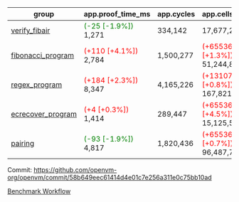 | group | app.proof_time_ms | app.cycles | app.cells_used | leaf.proof_time_ms | leaf.cycles | leaf.cells_used |
| -- | -- | -- | -- | -- | -- | -- |
| [verify_fibair](https://github.com/openvm-org/openvm/blob/benchmark-results/benchmarks-pr/1586/verify_fibair-58b649eec61414d4e01c7e256a311e0c75bb10ad.md) |<span style='color: green'>(-25 [-1.9%])</span> 1,271 |  334,142 |  17,677,298 |- | - | - |
| [fibonacci_program](https://github.com/openvm-org/openvm/blob/benchmark-results/benchmarks-pr/1586/fibonacci-58b649eec61414d4e01c7e256a311e0c75bb10ad.md) |<span style='color: red'>(+110 [+4.1%])</span> 2,784 |  1,500,277 | <span style='color: red'>(+655360 [+1.3%])</span> 51,244,863 |- | - | - |
| [regex_program](https://github.com/openvm-org/openvm/blob/benchmark-results/benchmarks-pr/1586/regex-58b649eec61414d4e01c7e256a311e0c75bb10ad.md) |<span style='color: red'>(+184 [+2.3%])</span> 8,347 |  4,165,226 | <span style='color: red'>(+1310720 [+0.8%])</span> 167,821,872 |- | - | - |
| [ecrecover_program](https://github.com/openvm-org/openvm/blob/benchmark-results/benchmarks-pr/1586/ecrecover-58b649eec61414d4e01c7e256a311e0c75bb10ad.md) |<span style='color: red'>(+4 [+0.3%])</span> 1,414 |  289,447 | <span style='color: red'>(+655360 [+4.5%])</span> 15,125,546 |- | - | - |
| [pairing](https://github.com/openvm-org/openvm/blob/benchmark-results/benchmarks-pr/1586/pairing-58b649eec61414d4e01c7e256a311e0c75bb10ad.md) |<span style='color: green'>(-93 [-1.9%])</span> 4,817 |  1,820,436 | <span style='color: red'>(+655360 [+0.7%])</span> 96,487,767 |- | - | - |


Commit: https://github.com/openvm-org/openvm/commit/58b649eec61414d4e01c7e256a311e0c75bb10ad

[Benchmark Workflow](https://github.com/openvm-org/openvm/actions/runs/14502508159)
